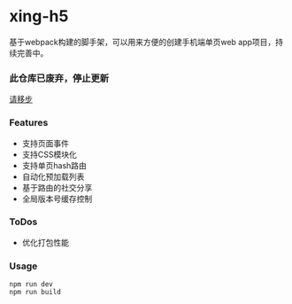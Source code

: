 # xing-h5
基于webpack构建的脚手架，可以用来方便的创建手机端单页web app项目，持续完善中。

### 此仓库已废弃，停止更新

[请移步](https://github.com/imokya/xSlider)

### Features
* 支持页面事件
* 支持CSS模块化
* 支持单页hash路由
* 自动化预加载列表
* 基于路由的社交分享
* 全局版本号缓存控制

### ToDos
* 优化打包性能

### Usage
```
npm run dev
npm run build 
```
